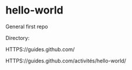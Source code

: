 # hello-world
General first repo

Directory:

HTTPS://guides.github.com/

HTTPS://guides.github.com/activités/hello-world/
